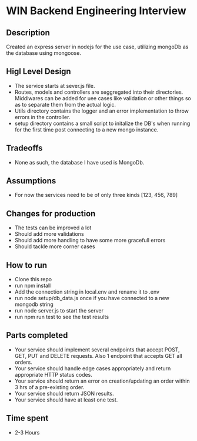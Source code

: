 # WIN Backend Engineering Interview

## Description

Created an express server in nodejs for the use case, utilizing mongoDb as the database using mongoose.

## Higl Level Design

* The service starts at sever.js file. 
* Routes, models and controllers are seggregated into their directories. Middlwares can be added for uee cases like validation or other things so as to separate them from the actual logic.
* Utils directory contains the logger and an error implementation to throw errors in the controller.
* setup directory contains a small script to initalize the DB's when running for the first time post connecting to a new mongo instance.

## Tradeoffs

* None as such, the database I have used is MongoDb.

## Assumptions

* For now the services need to be of only three kinds [123, 456, 789]

## Changes for production

* The tests can be improved a lot
* Should add more validations
* Should add more handling to have some more gracefull errors
* Should tackle more corner cases

## How to run

* Clone this repo
* run npm install
* Add the connection string in local.env and rename it to .env
* run node setup/db_data.js once if you have connected to a new mongodb string 
* run node server.js to start the server
* run npm run test to see the test results

## Parts completed

* Your service should implement several endpoints that accept POST, GET, PUT and DELETE requests. Also 1 endpoint that accepts GET all orders.
* Your service should handle edge cases appropriately and return appropriate HTTP status codes.
* Your service should return an error on creation/updating an order within 3 hrs of a pre-existing order.
* Your service should return JSON results.
* Your service should have at least one test.

## Time spent

* 2-3 Hours

